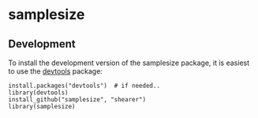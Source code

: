 samplesize
=================

## Development

To install the development version of the samplesize package, it is easiest to use the [devtools](http://cran.r-project.org/web/packages/devtools/index.html) package:

    install.packages("devtools")  # if needed..
    library(devtools)
    install_github("samplesize", "shearer")
    library(samplesize)
